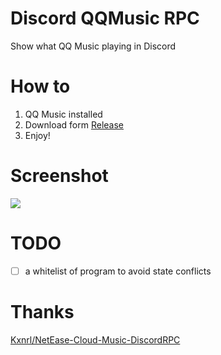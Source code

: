 # Discord QQMusic RPC
Show what QQ Music playing in Discord

# How to

1. QQ Music installed
2. Download form [Release](https://github.com/Teages/Discord-QQMusic-RPC/releases)
3. Enjoy!

# Screenshot

![](https://api.onedrive.com/v1.0/shares/s!ApQYwhp06vplh9gwECGtf1_DvSo4Pw/root/content)

# TODO

- [ ] a whitelist of program to avoid state conflicts

# Thanks 

[Kxnrl/NetEase-Cloud-Music-DiscordRPC](https://github.com/Kxnrl/NetEase-Cloud-Music-DiscordRPC)